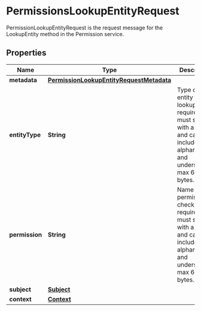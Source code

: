 

# PermissionsLookupEntityRequest

PermissionLookupEntityRequest is the request message for the LookupEntity method in the Permission service.

## Properties

| Name | Type | Description | Notes |
|------------ | ------------- | ------------- | -------------|
|**metadata** | [**PermissionLookupEntityRequestMetadata**](PermissionLookupEntityRequestMetadata.md) |  |  [optional] |
|**entityType** | **String** | Type of the entity to lookup, required, must start with a letter and can include alphanumeric and underscore, max 64 bytes. |  [optional] |
|**permission** | **String** | Name of the permission to check, required, must start with a letter and can include alphanumeric and underscore, max 64 bytes. |  [optional] |
|**subject** | [**Subject**](Subject.md) |  |  [optional] |
|**context** | [**Context**](Context.md) |  |  [optional] |



